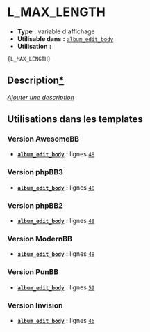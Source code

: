 # L_MAX_LENGTH
* __Type__ __:__ variable d'affichage
* __Utilisable dans__ __:__ [`album_edit_body`](../tpl/album_edit_body.md#readme)
* __Utilisation__ __:__

```smarty
{L_MAX_LENGTH}
```

## Description[*](https://fa-tvars.appspot.com/var/L_MAX_LENGTH)
[*Ajouter une description*](https://fa-tvars.appspot.com/var/L_MAX_LENGTH)

## Utilisations dans les templates

### Version AwesomeBB
* __[`album_edit_body`](../tpl/album_edit_body.md#readme)__ __:__ lignes [`48`](../src/awesomebb/album_edit_body.tpl#L48)

### Version phpBB3
* __[`album_edit_body`](../tpl/album_edit_body.md#readme)__ __:__ lignes [`48`](../src/prosilver/album_edit_body.tpl#L48)

### Version phpBB2
* __[`album_edit_body`](../tpl/album_edit_body.md#readme)__ __:__ lignes [`48`](../src/subsilver/album_edit_body.tpl#L48)

### Version ModernBB
* __[`album_edit_body`](../tpl/album_edit_body.md#readme)__ __:__ lignes [`48`](../src/modernbb/album_edit_body.tpl#L48)

### Version PunBB
* __[`album_edit_body`](../tpl/album_edit_body.md#readme)__ __:__ lignes [`59`](../src/punbb/album_edit_body.tpl#L59)

### Version Invision
* __[`album_edit_body`](../tpl/album_edit_body.md#readme)__ __:__ lignes [`46`](../src/invision/album_edit_body.tpl#L46)

